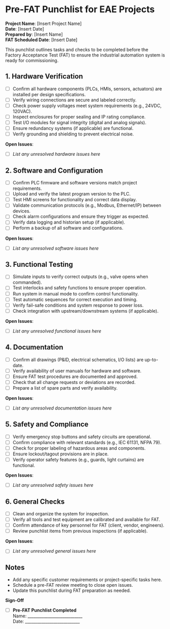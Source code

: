 # Pre-FAT Punchlist for EAE Projects

**Project Name**: [Insert Project Name]  
**Date**: [Insert Date]  
**Prepared by**: [Insert Name]  
**FAT Scheduled Date**: [Insert Date]

This punchlist outlines tasks and checks to be completed before the Factory Acceptance Test (FAT) to ensure the industrial automation system is ready for commissioning.

## 1. Hardware Verification
- [ ] Confirm all hardware components (PLCs, HMIs, sensors, actuators) are installed per design specifications.
- [ ] Verify wiring connections are secure and labeled correctly.
- [ ] Check power supply voltages meet system requirements (e.g., 24VDC, 120VAC).
- [ ] Inspect enclosures for proper sealing and IP rating compliance.
- [ ] Test I/O modules for signal integrity (digital and analog signals).
- [ ] Ensure redundancy systems (if applicable) are functional.
- [ ] Verify grounding and shielding to prevent electrical noise.

**Open Issues**:
- [ ] *List any unresolved hardware issues here*

## 2. Software and Configuration
- [ ] Confirm PLC firmware and software versions match project requirements.
- [ ] Upload and verify the latest program version to the PLC.
- [ ] Test HMI screens for functionality and correct data display.
- [ ] Validate communication protocols (e.g., Modbus, Ethernet/IP) between devices.
- [ ] Check alarm configurations and ensure they trigger as expected.
- [ ] Verify data logging and historian setup (if applicable).
- [ ] Perform a backup of all software and configurations.

**Open Issues**:
- [ ] *List any unresolved software issues here*

## 3. Functional Testing
- [ ] Simulate inputs to verify correct outputs (e.g., valve opens when commanded).
- [ ] Test interlocks and safety functions to ensure proper operation.
- [ ] Run system in manual mode to confirm control functionality.
- [ ] Test automatic sequences for correct execution and timing.
- [ ] Verify fail-safe conditions and system response to power loss.
- [ ] Check integration with upstream/downstream systems (if applicable).

**Open Issues**:
- [ ] *List any unresolved functional issues here*

## 4. Documentation
- [ ] Confirm all drawings (P&ID, electrical schematics, I/O lists) are up-to-date.
- [ ] Verify availability of user manuals for hardware and software.
- [ ] Ensure FAT test procedures are documented and approved.
- [ ] Check that all change requests or deviations are recorded.
- [ ] Prepare a list of spare parts and verify availability.

**Open Issues**:
- [ ] *List any unresolved documentation issues here*

## 5. Safety and Compliance
- [ ] Verify emergency stop buttons and safety circuits are operational.
- [ ] Confirm compliance with relevant standards (e.g., IEC 61131, NFPA 79).
- [ ] Check for proper labeling of hazardous areas and components.
- [ ] Ensure lockout/tagout provisions are in place.
- [ ] Verify operator safety features (e.g., guards, light curtains) are functional.

**Open Issues**:
- [ ] *List any unresolved safety issues here*

## 6. General Checks
- [ ] Clean and organize the system for inspection.
- [ ] Verify all tools and test equipment are calibrated and available for FAT.
- [ ] Confirm attendance of key personnel for FAT (client, vendor, engineers).
- [ ] Review punchlist items from previous inspections (if applicable).

**Open Issues**:
- [ ] *List any unresolved general issues here*

## Notes
- Add any specific customer requirements or project-specific tasks here.
- Schedule a pre-FAT review meeting to close open issues.
- Update this punchlist during FAT preparation as needed.

**Sign-Off**  
- [ ] **Pre-FAT Punchlist Completed**  
  Name: ___________________________  
  Date: ___________________________  
